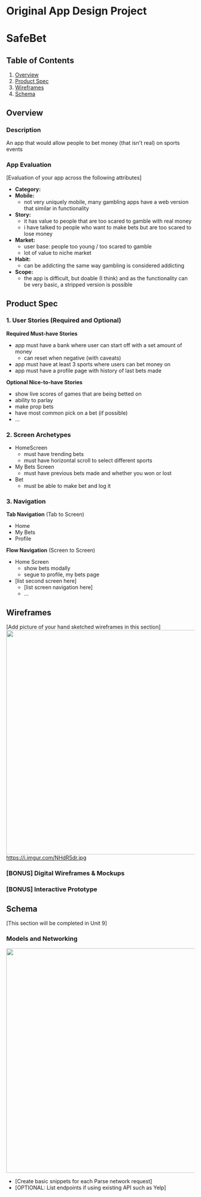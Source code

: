 Original App Design Project
===

# SafeBet

## Table of Contents
1. [Overview](#Overview)
1. [Product Spec](#Product-Spec)
1. [Wireframes](#Wireframes)
2. [Schema](#Schema)

## Overview
### Description
An app that would allow people to bet money (that isn't real) on sports events

### App Evaluation
[Evaluation of your app across the following attributes]
- **Category:**
- **Mobile:**
    - not very uniquely mobile, many gambling apps have a web version that similar in functionality
- **Story:**
    - it has value to people that are too scared to gamble with real money
    - i have talked to people who want to make bets but are too scared to lose money
- **Market:**
    - user base: people too young / too scared to gamble
    - lot of value to niche market
- **Habit:**
    - can be addicting the same way gambling is considered addicting
- **Scope:**
    - the app is difficult, but doable (I think) and as the functionality can be very basic, a stripped version is possible 

## Product Spec

### 1. User Stories (Required and Optional)

**Required Must-have Stories**

* app must have a bank where user can start off with a set amount of money
    * can reset when negative (with caveats)
* app must have at least 3 sports where users can bet money on 
* app must have a profile page with history of last bets made


**Optional Nice-to-have Stories**

* show live scores of games that are being betted on 
* ability to parlay
* make prop bets
* have most common pick on a bet (if possible)
* ...

### 2. Screen Archetypes

* HomeScreen
   * must have trending bets
   * must have horizontal scroll to select different sports
* My Bets Screen
   * must have previous bets made and whether you won or lost
* Bet
    * must be able to make bet and log it 

### 3. Navigation

**Tab Navigation** (Tab to Screen)

* Home
* My Bets
* Profile

**Flow Navigation** (Screen to Screen)

* Home Screen
   * show bets modally
   * segue to profile, my bets page
* [list second screen here]
   * [list screen navigation here]
   * ...

## Wireframes
[Add picture of your hand sketched wireframes in this section]
<img src="https://i.imgur.com/NHdR5dr.jpg" width=600>
https://i.imgur.com/NHdR5dr.jpg

### [BONUS] Digital Wireframes & Mockups

### [BONUS] Interactive Prototype

## Schema 
[This section will be completed in Unit 9]
### Models and Networking

<img src="https://i.imgur.com/lsFp1sX.jpg" width=600>

- [Create basic snippets for each Parse network request]
- [OPTIONAL: List endpoints if using existing API such as Yelp]
